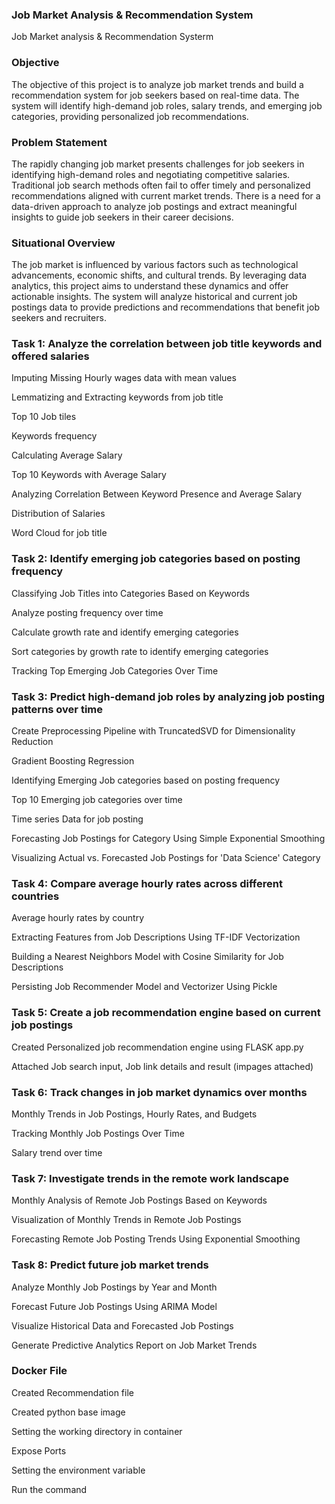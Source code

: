 ### Job Market Analysis & Recommendation System
 Job Market analysis & Recommendation Systerm

### Objective

The objective of this project is to analyze job market trends and build a recommendation system for job seekers based on real-time data. The system will identify high-demand job roles, salary trends, and emerging job categories, providing personalized job recommendations.

### Problem Statement

The rapidly changing job market presents challenges for job seekers in identifying high-demand roles and negotiating competitive salaries. Traditional job search methods often fail to offer timely and personalized recommendations aligned with current market trends. There is a need for a data-driven approach to analyze job postings and extract meaningful insights to guide job seekers in their career decisions.

### Situational Overview

The job market is influenced by various factors such as technological advancements, economic shifts, and cultural trends. By leveraging data analytics, this project aims to understand these dynamics and offer actionable insights. The system will analyze historical and current job postings data to provide predictions and recommendations that benefit job seekers and recruiters.

### Task 1: Analyze the correlation between job title keywords and offered salaries

Imputing Missing Hourly wages data with mean values

Lemmatizing and Extracting keywords from job title

Top 10 Job tiles

Keywords frequency

Calculating Average Salary

Top 10 Keywords with Average Salary

Analyzing Correlation Between Keyword Presence and Average Salary

Distribution of Salaries

Word Cloud for job title

### Task 2: Identify emerging job categories based on posting frequency

Classifying Job Titles into Categories Based on Keywords

Analyze posting frequency over time

Calculate growth rate and identify emerging categories

Sort categories by growth rate to identify emerging categories

Tracking Top Emerging Job Categories Over Time

### Task 3: Predict high-demand job roles by analyzing job posting patterns over time

Create Preprocessing Pipeline with TruncatedSVD for Dimensionality Reduction

Gradient Boosting Regression

Identifying Emerging Job categories based on posting frequency

Top 10 Emerging job categories over time

Time series Data for job posting 

Forecasting Job Postings for Category Using Simple Exponential Smoothing

Visualizing Actual vs. Forecasted Job Postings for 'Data Science' Category

### Task 4: Compare average hourly rates across different countries

Average hourly rates by country

Extracting Features from Job Descriptions Using TF-IDF Vectorization

Building a Nearest Neighbors Model with Cosine Similarity for Job Descriptions

Persisting Job Recommender Model and Vectorizer Using Pickle

### Task 5: Create a job recommendation engine based on current job postings

Created Personalized job recommendation engine using FLASK app.py

Attached Job search input, Job link details and result (impages attached)

### Task 6: Track changes in job market dynamics over months

Monthly Trends in Job Postings, Hourly Rates, and Budgets

Tracking Monthly Job Postings Over Time

Salary trend over time

### Task 7: Investigate trends in the remote work landscape

Monthly Analysis of Remote Job Postings Based on Keywords

Visualization of Monthly Trends in Remote Job Postings

Forecasting Remote Job Posting Trends Using Exponential Smoothing

### Task 8: Predict future job market trends

Analyze Monthly Job Postings by Year and Month

Forecast Future Job Postings Using ARIMA Model

Visualize Historical Data and Forecasted Job Postings

Generate Predictive Analytics Report on Job Market Trends

### Docker File

Created Recommendation file

Created python base image

Setting the working directory in container

Expose Ports

Setting the environment variable

Run the command














































